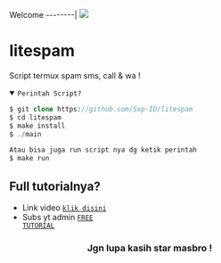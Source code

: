 Welcome
--------|
![](https://media.tenor.com/iVCiM9W7cvYAAAAd/welcome.gif)

# litespam
Script termux spam sms, call & wa !

<details open><summary><code>Perintah Script?</code></summary>

```php
$ git clone https://github.com/Sxp-ID/litespam
$ cd litespam
$ make install
$ ./main

Atau bisa juga run script nya dg ketik perintah
$ make run
```
</details>

## Full tutorialnya?
- Link video <code><a href="">klik disini</a></code>
- Subs yt admin <code><a href="https://youtube.com/@FreeTutorialOfficial?si=9hamt4Px2gXzPY9x">FREE TUTORIAL</a></code>
<div align="center">

### Jgn lupa kasih star masbro !
</div>
